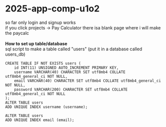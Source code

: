 # 2025-app-comp-u1o2
so far only login and signup works
<br>
if you click projects -> Pay Calculator there isa blank page where i will make the paycalc
<br>
<br>
**How to set up table/database**
<br>
sql script to make a table called "users" (put it in a database called users_db)
```
CREATE TABLE IF NOT EXISTS users (
    id INT(11) UNSIGNED AUTO_INCREMENT PRIMARY KEY,
    username VARCHAR(40) CHARACTER SET utf8mb4 COLLATE utf8mb4_general_ci NOT NULL,
    email VARCHAR(40) CHARACTER SET utf8mb4 COLLATE utf8mb4_general_ci NOT NULL,
    password VARCHAR(200) CHARACTER SET utf8mb4 COLLATE utf8mb4_general_ci NOT NULL
);
ALTER TABLE users
ADD UNIQUE INDEX username (username);

ALTER TABLE users
ADD UNIQUE INDEX email (email);
```
